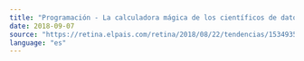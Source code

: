 ```yaml
---
title: "Programación - La calculadora mágica de los científicos de datos cumple 25 años"
date: 2018-09-07
source: "https://retina.elpais.com/retina/2018/08/22/tendencias/1534935352_747125.html"
language: "es"
---
```

